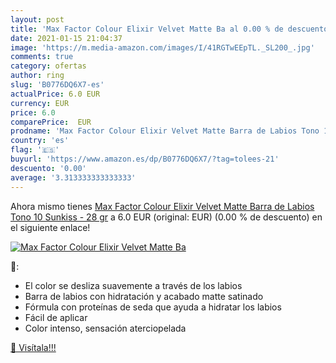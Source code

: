 ```yaml
---
layout: post
title: 'Max Factor Colour Elixir Velvet Matte Ba al 0.00 % de descuento'
date: 2021-01-15 21:04:37
image: 'https://m.media-amazon.com/images/I/41RGTwEEpTL._SL200_.jpg'
comments: true
category: ofertas
author: ring
slug: 'B0776DQ6X7-es'
actualPrice: 6.0 EUR
currency: EUR
price: 6.0
comparePrice:  EUR
prodname: 'Max Factor Colour Elixir Velvet Matte Barra de Labios Tono 10 Sunkiss - 28 gr'
country: 'es'
flag: '🇪🇸'
buyurl: 'https://www.amazon.es/dp/B0776DQ6X7/?tag=tolees-21'
descuento: '0.00'
average: '3.313333333333333'
---
```


Ahora mismo tienes [Max Factor Colour Elixir Velvet Matte Barra de Labios Tono 10 Sunkiss - 28 gr](https://www.amazon.es/dp/B0776DQ6X7/?tag=tolees-21) a 6.0 EUR (original:  EUR) (0.00 %  de descuento) en el siguiente enlace!

[![Max Factor Colour Elixir Velvet Matte Ba](https://m.media-amazon.com/images/I/41RGTwEEpTL._SL200_.jpg)](https://www.amazon.es/dp/B0776DQ6X7/?tag=tolees-21)

🔎:

- El color se desliza suavemente a través de los labios
- Barra de labios con hidratación y acabado matte satinado
- Fórmula con proteínas de seda que ayuda a hidratar los labios
- Fácil de aplicar
- Color intenso, sensación aterciopelada

[🛒 Visítala!!!](https://www.amazon.es/dp/B0776DQ6X7/?tag=tolees-21)
